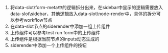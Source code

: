 1. 将data-slot\form-meta中的逻辑拆分出来，在sidebar中显示的逻辑需要放入data-slot\sidebar，其他逻辑放入data-slot\node-render中，具体的拆分可以参考workflow节点
2. 在data-slot节点的siderender中添加一组上传组件
2. 上传组件可以参考test run form中的上传组件
3. 上传组件是根据当前节点的inputs动态生成的
4. siderender中添加一个上传组件的按钮
